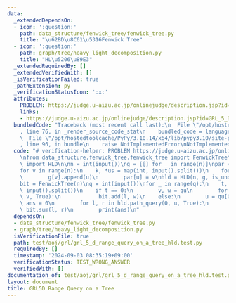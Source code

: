```yaml
---
data:
  _extendedDependsOn:
  - icon: ':question:'
    path: data_structure/fenwick_tree/fenwick_tree.py
    title: "\u62BD\u8C61\u5316Fenwick Tree"
  - icon: ':question:'
    path: graph/tree/heavy_light_decomposition.py
    title: "HL\u5206\u89E3"
  _extendedRequiredBy: []
  _extendedVerifiedWith: []
  _isVerificationFailed: true
  _pathExtension: py
  _verificationStatusIcon: ':x:'
  attributes:
    PROBLEM: https://judge.u-aizu.ac.jp/onlinejudge/description.jsp?id=GRL_5_D
    links:
    - https://judge.u-aizu.ac.jp/onlinejudge/description.jsp?id=GRL_5_D
  bundledCode: "Traceback (most recent call last):\n  File \"/opt/hostedtoolcache/PyPy/3.10.14/x64/lib/pypy3.10/site-packages/onlinejudge_verify/documentation/build.py\"\
    , line 76, in _render_source_code_stat\n    bundled_code = language.bundle(\n\
    \  File \"/opt/hostedtoolcache/PyPy/3.10.14/x64/lib/pypy3.10/site-packages/onlinejudge_verify/languages/python.py\"\
    , line 96, in bundle\n    raise NotImplementedError\nNotImplementedError\n"
  code: "# verification-helper: PROBLEM https://judge.u-aizu.ac.jp/onlinejudge/description.jsp?id=GRL_5_D\n\
    \nfrom data_structure.fenwick_tree.fenwick_tree import FenwickTree\nfrom graph.tree.heavy_light_decomposition\
    \ import HLD\n\nn = int(input())\ng = [[] for _ in range(n)]\npar = [-1] * n\n\
    for v in range(n):\n    k, *us = map(int, input().split())\n    for u in us:\n\
    \        g[v].append(u)\n        par[u] = v\nhld = HLD(n, g, is_undirect=False)\n\
    bit = FenwickTree(n)\nq = int(input())\nfor _ in range(q):\n    t, *qu = map(int,\
    \ input().split())\n    if t == 0:\n        v, w = qu\n        for l, r in hld.path_query(par[v],\
    \ v, True):\n            bit.add(l, w)\n    else:\n        u = qu[0]\n       \
    \ ans = 0\n        for l, r in hld.path_query(0, u, True):\n            ans +=\
    \ bit.sum(l, r)\n        print(ans)\n"
  dependsOn:
  - data_structure/fenwick_tree/fenwick_tree.py
  - graph/tree/heavy_light_decomposition.py
  isVerificationFile: true
  path: test/aoj/grl/grl_5_d_range_query_on_a_tree_hld.test.py
  requiredBy: []
  timestamp: '2024-09-03 08:35:19+09:00'
  verificationStatus: TEST_WRONG_ANSWER
  verifiedWith: []
documentation_of: test/aoj/grl/grl_5_d_range_query_on_a_tree_hld.test.py
layout: document
title: GRL5D Range Query on a Tree
---
```


